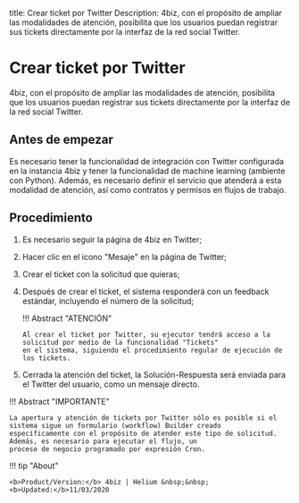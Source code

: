 title: Crear ticket por Twitter
Description: 4biz, con el propósito de ampliar las modalidades de atención, posibilita que los usuarios puedan registrar sus tickets directamente por la interfaz de la red social Twitter.

# Crear ticket por Twitter
4biz, con el propósito de ampliar las modalidades de atención, posibilita que los usuarios puedan registrar sus tickets directamente por la interfaz de la red social Twitter.

Antes de empezar
----------------

Es necesario tener la funcionalidad de integración con Twitter configurada en la instancia 4biz y tener la funcionalidad de machine learning (ambiente con Python). Además, es necesario definir el servicio que atenderá a esta modalidad de atención, así como contratos y permisos en flujos de trabajo. 

Procedimiento 
-------------

1.  Es necesario seguir la página de 4biz en Twitter;

2.  Hacer clic en el icono "Mesaje" en la página de Twitter;

3.  Crear el ticket con la solicitud que quieras;

4.  Después de crear el ticket, el sistema responderá con un feedback estándar, incluyendo el número de la solicitud;

    !!! Abstract "ATENCIÓN"
        
        Al crear el ticket por Twitter, su ejecutor tendrá acceso a la solicitud por medio de la funcionalidad "Tickets" 
        en el sistema, siguiendo el procedimiento regular de ejecución de los tickets.
        
5.  Cerrada la atención del ticket, la Solución-Respuesta será enviada para el Twitter del usuario, como un mensaje directo.

!!! Abstract "IMPORTANTE"

    La apertura y atención de tickets por Twitter sólo es posible si el sistema sigue un formulario (workflow) Builder creado
    específicamente con el propósito de atender este tipo de solicitud. Además, es necesario para ejecutar el flujo, un 
    proceso de negocio programado por expresión Cron.  

!!! tip "About"

    <b>Product/Version:</b> 4biz | Helium &nbsp;&nbsp;
    <b>Updated:</b>11/03/2020
